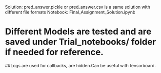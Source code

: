 Solution: pred_answer.pickle or pred_answer.csv is a same solution with different file formats
Notebook: Final_Assignment_Solution.ipynb

# Different Models are tested and are saved under Trial_notebooks/ folder if needed for reference.
##Logs are used for callbacks, are hidden.Can be useful with tensorboard.
